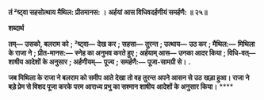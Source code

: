 **तं ²ष्ट्वा सहसोत्थाय मैथिल: प्रीतमानस: ।** **अर्हयां आस विधिवदर्हणीयं समर्हणै: ॥ २५॥** 

**शब्दार्थ** 

**तम्—** **उसको, बलराम को** **; ²ष्ट्वा—** **देख कर** **; सहसा—** **तुरन्त** **; उत्थाय—** **उठ कर** **; मैथिल:—** **मिथिला के राजा ने** **; प्रीत-मानस:—** **स्नेह का अनुभव करते हुए** **; अर्हयाम् आस—** **उनका आदर किया** **; विधि-वत्—** **शाषीय आदेशों के अनुसार** **; अर्हणीयम्—** **पूज्य** **;** **समर्हणै:—** **पूजा-सामग्री से।** **.** 

**जब मिथिला के राजा ने बलराम को समीप आते देखा तो वह तुरन्त अपने आसन से उठ** **खड़ा हुआ। राजा ने बड़े प्रेम से विशद पूजा करके परम आराध्य प्रभु का सश्मान शाषीय** **आदेशों के अनुसार किया।** **** 